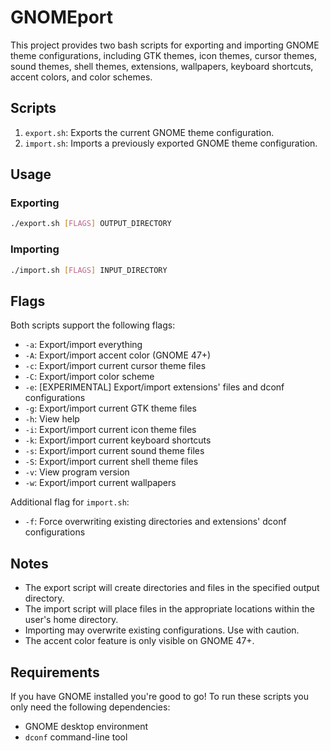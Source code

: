 # GNOMEport

This project provides two bash scripts for exporting and importing GNOME theme configurations, including GTK themes, icon themes, cursor themes, sound themes, shell themes, extensions, wallpapers, keyboard shortcuts, accent colors, and color schemes.

## Scripts

1. `export.sh`: Exports the current GNOME theme configuration.
2. `import.sh`: Imports a previously exported GNOME theme configuration.

## Usage

### Exporting

```bash
./export.sh [FLAGS] OUTPUT_DIRECTORY
```

### Importing

```bash
./import.sh [FLAGS] INPUT_DIRECTORY
```

## Flags

Both scripts support the following flags:

- `-a`: Export/import everything
- `-A`: Export/import accent color (GNOME 47+)
- `-c`: Export/import current cursor theme files
- `-C`: Export/import color scheme
- `-e`: \[EXPERIMENTAL\] Export/import extensions' files and dconf configurations
- `-g`: Export/import current GTK theme files
- `-h`: View help
- `-i`: Export/import current icon theme files
- `-k`: Export/import current keyboard shortcuts
- `-s`: Export/import current sound theme files
- `-S`: Export/import current shell theme files
- `-v`: View program version
- `-w`: Export/import current wallpapers

Additional flag for `import.sh`:
- `-f`: Force overwriting existing directories and extensions' dconf configurations

## Notes

- The export script will create directories and files in the specified output directory.
- The import script will place files in the appropriate locations within the user's home directory.
- Importing may overwrite existing configurations. Use with caution.
- The accent color feature is only visible on GNOME 47+.

## Requirements

If you have GNOME installed you're good to go! To run these scripts you only need the following dependencies:
- GNOME desktop environment
- `dconf` command-line tool
